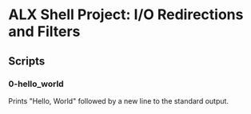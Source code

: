 # ALX Shell Project: I/O Redirections and Filters

## Scripts

### 0-hello_world
Prints "Hello, World" followed by a new line to the standard output.

